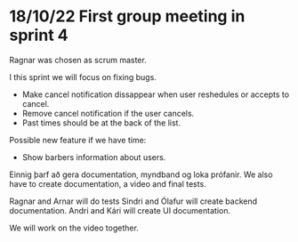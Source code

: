 # 18/10/22 First group meeting in sprint 4

Ragnar was chosen as scrum master.

I this sprint we will focus on fixing bugs.
* Make cancel notification dissappear when user reshedules or accepts to cancel.
* Remove cancel notification if the user cancels.
* Past times should be at the back of the list. 

Possible new feature if we have time:
* Show barbers information about users.

Einnig þarf að gera documentation, myndband og loka prófanir.
We also have to create documentation, a video and final tests.

Ragnar and Arnar will do tests
Sindri and Ólafur will create backend documentation.
Andri and Kári will create UI documentation.

We will work on the video together.
